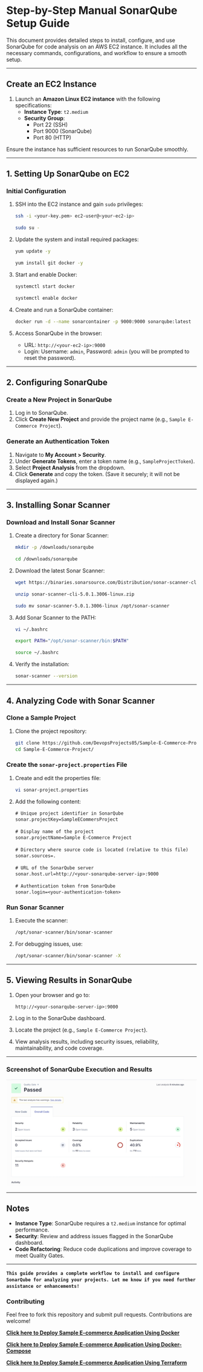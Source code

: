 # Step-by-Step Manual SonarQube Setup Guide

This document provides detailed steps to install, configure, and use SonarQube for code analysis on an AWS EC2 instance. It includes all the necessary commands, configurations, and workflow to ensure a smooth setup.

---

## Create an EC2 Instance

1. Launch an **Amazon Linux EC2 instance** with the following specifications:
   - **Instance Type**: `t2.medium`
   - **Security Group**:
     - Port 22 (SSH)
     - Port 9000 (SonarQube)
     - Port 80 (HTTP)

Ensure the instance has sufficient resources to run SonarQube smoothly.

---

## 1. Setting Up SonarQube on EC2

### **Initial Configuration**

1. SSH into the EC2 instance and gain `sudo` privileges:

   ```bash
   ssh -i <your-key.pem> ec2-user@<your-ec2-ip>
   ```
   ```bash
   sudo su -
   ```

2. Update the system and install required packages:

   ```bash
   yum update -y
   ```
   ```bash
   yum install git docker -y
   ```

3. Start and enable Docker:

   ```bash
   systemctl start docker
   ```
   ```bash
   systemctl enable docker
   ```

4. Create and run a SonarQube container:

   ```bash
   docker run -d --name sonarcontainer -p 9000:9000 sonarqube:latest
   ```

5. Access SonarQube in the browser:

   - URL: `http://<your-ec2-ip>:9000`
   - Login: Username: `admin`, Password: `admin` (you will be prompted to reset the password).

---

## 2. Configuring SonarQube

### **Create a New Project in SonarQube**

1. Log in to SonarQube.
2. Click **Create New Project** and provide the project name (e.g., `Sample E-Commerce Project`).

### **Generate an Authentication Token**

1. Navigate to **My Account > Security**.
2. Under **Generate Tokens**, enter a token name (e.g., `SampleProjectToken`).
3. Select **Project Analysis** from the dropdown.
4. Click **Generate** and copy the token. (Save it securely; it will not be displayed again.)

---

## 3. Installing Sonar Scanner

### **Download and Install Sonar Scanner**

1. Create a directory for Sonar Scanner:

   ```bash
   mkdir -p /downloads/sonarqube
   ```
   ```bash
   cd /downloads/sonarqube
   ```

2. Download the latest Sonar Scanner:

   ```bash
   wget https://binaries.sonarsource.com/Distribution/sonar-scanner-cli/sonar-scanner-cli-5.0.1.3006-linux.zip
   ```
   ```bash
   unzip sonar-scanner-cli-5.0.1.3006-linux.zip
   ```
   ```bash
   sudo mv sonar-scanner-5.0.1.3006-linux /opt/sonar-scanner
   ```

3. Add Sonar Scanner to the PATH:

   ```bash
   vi ~/.bashrc 
   ```
   ```bash
   export PATH="/opt/sonar-scanner/bin:$PATH"
   ```
   ```bash
   source ~/.bashrc
   ```

4. Verify the installation:

   ```bash
   sonar-scanner --version
   ```

---

## 4. Analyzing Code with Sonar Scanner

### **Clone a Sample Project**

1. Clone the project repository:
   ```bash
   git clone https://github.com/DevopsProjects05/Sample-E-Commerce-Project.git
   cd Sample-E-Commerce-Project/
   ```

### **Create the `sonar-project.properties` File**

1. Create and edit the properties file:
   ```bash
   vi sonar-project.properties
   ```
2. Add the following content:
   ```properties
   # Unique project identifier in SonarQube
   sonar.projectKey=SampleECommersProject

   # Display name of the project
   sonar.projectName=Sample E-Commerce Project

   # Directory where source code is located (relative to this file)
   sonar.sources=.

   # URL of the SonarQube server
   sonar.host.url=http://<your-sonarqube-server-ip>:9000

   # Authentication token from SonarQube
   sonar.login=<your-authentication-token>
   ```

### **Run Sonar Scanner**

1. Execute the scanner:
   ```bash
   /opt/sonar-scanner/bin/sonar-scanner
   ```
2. For debugging issues, use:
   ```bash
   /opt/sonar-scanner/bin/sonar-scanner -X
   ```

---

## 5. Viewing Results in SonarQube

1. Open your browser and go to:
   ```
   http://<your-sonarqube-server-ip>:9000
   ```


2. Log in to the SonarQube dashboard.
3. Locate the project (e.g., `Sample E-Commerce Project`).
4. View analysis results, including security issues, reliability, maintainability, and code coverage.

---

### Screenshot of SonarQube Execution and Results

![](/SonarQube/sonar.jpg)

---

## Notes

- **Instance Type**: SonarQube requires a `t2.medium` instance for optimal performance.
- **Security**: Review and address issues flagged in the SonarQube dashboard.
- **Code Refactoring**: Reduce code duplications and improve coverage to meet Quality Gates.

---

**`This guide provides a complete workflow to install and configure SonarQube for analyzing your projects. Let me know if you need further assistance or enhancements!`**

### Contributing
Feel free to fork this repository and submit pull requests. Contributions are welcome!

**[Click here to Deploy Sample E-commerce Application Using Docker](https://github.com/DevopsProjects05/Sample-E-Commerce-Project/tree/main/Docker)**

**[Click here to Deploy Sample E-commerce Application Using Docker-Compose](https://github.com/DevopsProjects05/Sample-E-Commerce-Project/tree/main/Docker-Compose)**

**[Click here to Deploy Sample E-commerce Application Using Terraform ](https://github.com/DevopsProjects05/Sample-E-Commerce-Project/tree/main/Terraform)**